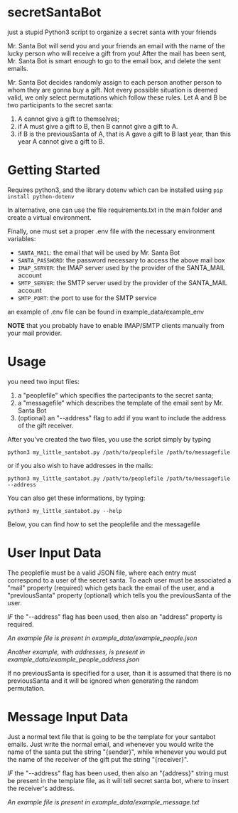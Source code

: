 # secretSantaBot
just a stupid Python3 script to organize a secret santa with your friends

Mr. Santa Bot will send you and your friends an email with the name of the lucky person who will receive a gift from you! 
After the mail has been sent, Mr. Santa Bot is smart enough to go to the email box, and delete the sent emails.

Mr. Santa Bot decides randomly assign to each person another person to whom they are gonna buy a gift. 
Not every possible situation is deemed valid, we only select permutations which follow these rules. 
Let A and B be two participants to the secret santa:
1. A cannot give a gift to themselves;
2. if A must give a gift to B, then B cannot give a gift to A.
3. if B is the previousSanta of A, that is A gave a gift to B last year, than this year A cannot give a gift to B.

# Getting Started 

Requires python3, and the library dotenv which can be installed using
```pip install python-dotenv```

In alternative, one can use the file requirements.txt in the main folder and create a virtual environment.

Finally, one must set a proper .env file with the necessary environment variables:
* ```SANTA_MAIL```: the email that will be used by Mr. Santa Bot
* ```SANTA_PASSWORD```: the password necessary to access the above mail box 
* ```IMAP_SERVER```: the IMAP server used by the provider of the SANTA_MAIL account
* ```SMTP_SERVER```: the SMTP server used by the provider of the SANTA_MAIL account
* ```SMTP_PORT```: the port to use for the SMTP service

an example of .env file can be found in example_data/example_env

**NOTE** that you probably have to enable IMAP/SMTP clients manually from your mail provider.

# Usage

you need two input files: 
1. a "peoplefile" which specifies the partecipants to the secret santa;
2. a "messagefile" which describes the template of the email sent by Mr. Santa Bot 
3. (optional) an "--address" flag to add if you want to include the address of the gift receiver.

After you've created the two files, you use the script simply by typing 

```python3 my_little_santabot.py /path/to/peoplefile /path/to/messagefile```

or if you also wish to have addresses in the mails:

```python3 my_little_santabot.py /path/to/peoplefile /path/to/messagefile  --address```

You can also get these informations, by typing:

```python3 my_little_santabot.py --help```

Below, you can find how to set the peoplefile and the messagefile 

# User Input Data 

The peoplefile must be a valid JSON file, where each entry must correspond to a user of the secret santa. To each user must be associated 
a "mail" property (required) which gets back the email of the user, and a "previousSanta" property (optional) which tells you the previousSanta of the user.

_IF_ the "--address" flag has been used, then also an "address" property is required.

_An example file is present in example_data/example_people.json_

_Another example, with addresses, is present in example_data/example_people_address.json_

If no previousSanta is specified for a user, than it is assumed that there is no previousSanta and it will be ignored when generating the random permutation.

# Message Input Data 

Just a normal text file that is going to be the template for your santabot emails. Just write the normal email, and whenever you would write the name of 
the santa put the string "{sender}", while whenever you would put the name of the receiver of the gift put the string "{receiver}".

_IF_ the "--address" flag has been used, then also an "{address}"  string must be present in the template file, as it will tell secret santa bot, where to 
insert the receiver's address.

_An example file is present in example_data/example_message.txt_






